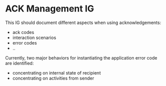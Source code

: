 # ACK Management IG

This IG should document different aspects when using acknowledgements:

* ack codes
* interaction scenarios
* error codes
* ..

Currently, two major behaviors for instantiating the application error code are identified:

* concentrating on internal state of recipient
* concentrating on activities from sender
